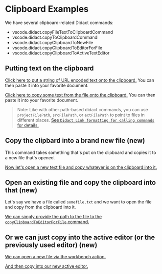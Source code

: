 # Clipboard Examples

We have several clipboard-related Didact commands:

* vscode.didact.copyFileTextToClipboardCommand
* vscode.didact.copyToClipboardCommand 
* vscode.didact.copyClipboardToNewFile
* vscode.didact.copyClipboardToEditorForFile
* vscode.didact.copyClipboardToActiveTextEditor

## Putting text on the clipboard

[Click here to put a string of URL encoded text onto the clipboard.](didact://?commandId=vscode.didact.copyToClipboardCommand&text=The%20quick%20brown%20fox%20jumped%20over%20the%20lazy%20dog.) You can then paste it into your favorite document.

[Click here to copy some text from the file onto the clipboard.](didact://?commandId=vscode.didact.copyFileTextToClipboardCommand&extFilePath=redhat.vscode-didact/examples/clipboardTextToTerminal.txt) You can then paste it into your favorite document.

> Note: Like with other path-based didact commands, you can use `projectFilePath`, `srcFilePath`, or `extFilePath` to point to files in different places. [See `Didact Link formatting for calling commands` for details.](https://github.com/redhat-developer/vscode-didact/wiki/Constructing-Didact-Links#didact-link-formatting-for-calling-commands)

## Copy the clipbard into a brand new file (new)

This command takes something that's put on the clipboard and copies it to a new file that's opened.

[Now let's open a new text file and copy whatever is on the clipboard into it.](didact://?commandId=vscode.didact.copyClipboardToNewFile)

## Open an existing file and copy the clipboard into that (new)

Let's say we have a file called `somefile.txt` and we want to open the file and copy from the clipboard into it.

[We can simply provide the path to the file to the `copyClipboardToEditorForFile` command.](didact://?commandId=vscode.didact.copyClipboardToEditorForFile&projectFilePath=somefile.txt)

## Or we can just copy into the active editor (or the previously used editor) (new)

[We can open a new file via the workbench action.](didact://?commandId=workbench.action.files.newUntitledFile)

[And then copy into our new active editor.](didact://?commandId=vscode.didact.copyClipboardToActiveTextEditor)
